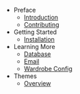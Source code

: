- Preface
    - [Introduction](/docs/introduction)
    - [Contributing](/docs/contributing)
- Getting Started
    - [Installation](/docs/installation)
- Learning More
    - [Database](/docs/database)
    - [Email](/docs/email)
    - [Wardrobe Config](/docs/wardrobe)
- Themes
    - [Overview](/docs/themes)
    